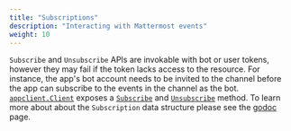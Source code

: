 ```yaml
---
title: "Subscriptions"
description: "Interacting with Mattermost events"
weight: 10
---
```


`Subscribe` and `Unsubscribe` APIs are invokable with bot or user tokens, however they may fail if the token lacks access to the resource. For instance, the app's bot account needs to be invited to the channel before the app can subscribe to the events in the channel as the bot. [`appclient.Client`](https://pkg.go.dev/github.com/mattermost/mattermost-plugin-apps/apps/appclient#Client) exposes a [`Subscribe`](https://pkg.go.dev/github.com/mattermost/mattermost-plugin-apps/apps/appclient#Client.Subscribe) and [`Unsubscribe`](https://pkg.go.dev/github.com/mattermost/mattermost-plugin-apps/apps/appclient#Client.Unsubscribe) method. To learn more about about the `Subscription` data structure please see the [godoc](https://pkg.go.dev/github.com/mattermost/mattermost-plugin-apps/apps#Subscription) page.
